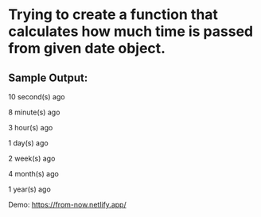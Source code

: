 # Trying to create a function that calculates how much time is passed from given date object.

## Sample Output:

10 second(s) ago

8 minute(s) ago

3 hour(s) ago

1 day(s) ago

2 week(s) ago

4 month(s) ago

1 year(s) ago

Demo: https://from-now.netlify.app/
